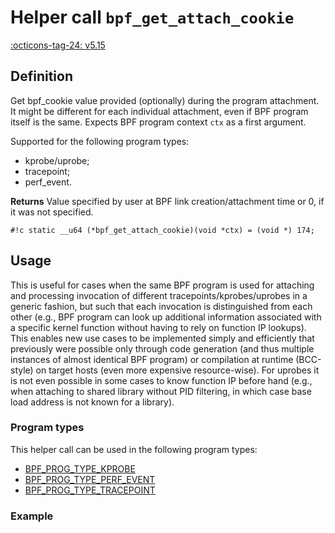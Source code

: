 # Helper call `bpf_get_attach_cookie`

<!-- [FEATURE_TAG](bpf_get_attach_cookie) -->
[:octicons-tag-24: v5.15](https://github.com/torvalds/linux/commit/82e6b1eee6a8875ef4eacfd60711cce6965c6b04)
<!-- [/FEATURE_TAG] -->

## Definition

<!-- [HELPER_FUNC_DEF] -->
Get bpf_cookie value provided (optionally) during the program
attachment. It might be different for each individual
attachment, even if BPF program itself is the same.
Expects BPF program context `ctx` as a first argument.

Supported for the following program types:
- kprobe/uprobe;
- tracepoint;
- perf_event.


**Returns**
Value specified by user at BPF link creation/attachment time
or 0, if it was not specified.

`#!c static __u64 (*bpf_get_attach_cookie)(void *ctx) = (void *) 174;`
<!-- [/HELPER_FUNC_DEF] -->

## Usage

This is useful for cases when the same BPF program is used for attaching and processing invocation of different tracepoints/kprobes/uprobes in a generic fashion, but such that each invocation is distinguished from each other (e.g., BPF program can look up additional information associated with a specific kernel function without having to rely on function IP lookups). This enables new use cases to be implemented simply and efficiently that previously were possible only through code generation (and thus multiple instances of almost identical BPF program) or compilation at runtime (BCC-style) on target hosts (even more expensive resource-wise). For uprobes it is not even possible in some cases to know function IP before hand (e.g., when attaching to shared library without PID filtering, in which case base load address is not known for a library).

### Program types

This helper call can be used in the following program types:

<!-- DO NOT EDIT MANUALLY -->
<!-- [HELPER_FUNC_PROG_REF] -->
 * [BPF_PROG_TYPE_KPROBE](../program-type/BPF_PROG_TYPE_KPROBE.md)
 * [BPF_PROG_TYPE_PERF_EVENT](../program-type/BPF_PROG_TYPE_PERF_EVENT.md)
 * [BPF_PROG_TYPE_TRACEPOINT](../program-type/BPF_PROG_TYPE_TRACEPOINT.md)
<!-- [/HELPER_FUNC_PROG_REF] -->

### Example

<!-- TODO add C / Rust example -->

